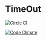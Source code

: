 <h1>TimeOut</h1>

[![Circle CI](https://circleci.com/gh/zhiren92/timeout.svg?style=svg)](https://circleci.com/gh/zhiren92/timeout)

[![Code Climate](https://codeclimate.com/github/zhiren92/timeout/badges/gpa.svg)](https://codeclimate.com/github/zhiren92/timeout)